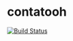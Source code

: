 # contatooh
[![Build Status](https://travis-ci.org/mayararysia/contatooh.svg)](https://travis-ci.org/mayararysia/contatooh)
